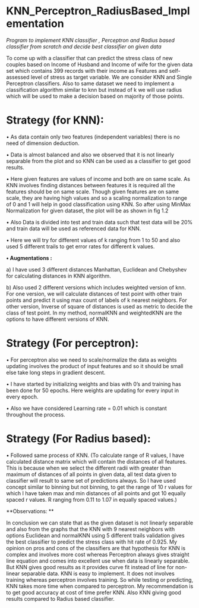 # KNN_Perceptron_RadiusBased_Implementation
*Program to implement KNN classifier , Perceptron and Radius based classifier from scratch and decide best classifier on given data*

To come up with a classifier that can predict the stress class of new couples based on Income of Husband and Income of wife for the given data set which contains 399 records with their income as Features and self-assessed level of stress as target variable. We are consider KNN and Single Perceptron classifiers. Also to same dataset we need to implement a classification algorithm similar to knn but instead of k we will use radius which will be used to make a decision based on majority of those points.

# Strategy (for KNN):

•	As data contain only two features (independent variables) there is no need of dimension deduction. 

•	Data is almost balanced and also we observed that it is not linearly separable from the plot and so KNN can be used as a classifier to get good results.

•	Here given features are values of income and both are on same scale. As KNN involves finding distances between features it is required all the features should be on same scale. Though given features are on same scale, they are having high values and so a scaling normalization to range of 0 and 1 will help in good classification using KNN. So after using MinMax Normalization for given dataset, the plot will be as shown in fig 1.2

•	Also Data is divided into test and train data such that test data will be 20% and train data will be used as referenced data for KNN.

•	Here we will try for different values of k ranging from 1 to 50 and also used 5 different trails to get error rates for different k values.

**•	Augmentations :**

a) I have used 3 different distances Manhattan, Euclidean and Chebyshev for calculating distances in KNN algorithm.

b) Also used 2 different versions which includes weighted version of knn. For one version, we will calculate distances of test point with other train points and predict it using max count of labels of k nearest neighbors. For other version, Inverse of square of distances is used as metric to decide the class of test point. In my method, normalKNN and weightedKNN are the options to have different versions of KNN.

# Strategy (For perceptron):

•	For perceptron also we need to scale/normalize the data as weights updating involves the product of input features and so it should be small else take long steps in gradient descent.

•	I have started by initializing weights and bias with 0’s and training has been done for 50 epochs. Here weights are updating for every input in every epoch.

•	Also we have considered Learning rate = 0.01 which is constant throughout the process.

# Strategy (For Radius based):

•	Followed same process of KNN. (To calculate range of R values, I have calculated distance matrix which will contain the distances of all features. This is because when we select the different radii with greater than maximum of distances of all points in given data, all test data given to classifier will result to same set of predictions always. So I have used concept similar to binning but not binning, to get the range of 10 r values for which I have taken max and min distances of all points and got 10 equally spaced r values. R ranging from 0.11 to 1.07 in equally spaced values.)

**Observations: **

In conclusion we can state that as the given dataset is not linearly separable and also from the graphs that the KNN with 9 nearest neighbors with options Euclidean and normalKNN using 5 different trails validation gives the best classifier to predict the stress class with hit rate of 0.925. My opinion on pros and cons of the classifiers are that hypothesis for KNN is complex and involves more cost whereas Perceptron always gives straight line equation and comes into excellent use when data is linearly separable. But KNN gives good results as it provides curve fit instead of line for non-linear separable data. KNN is easy to implement. It does not involves training whereas perceptron involves training. So while testing or predicting, KNN takes more time when compared to perceptron. My recommendation is to get good accuracy at cost of time prefer KNN. Also KNN giving good results compared to Radius based classifier.




